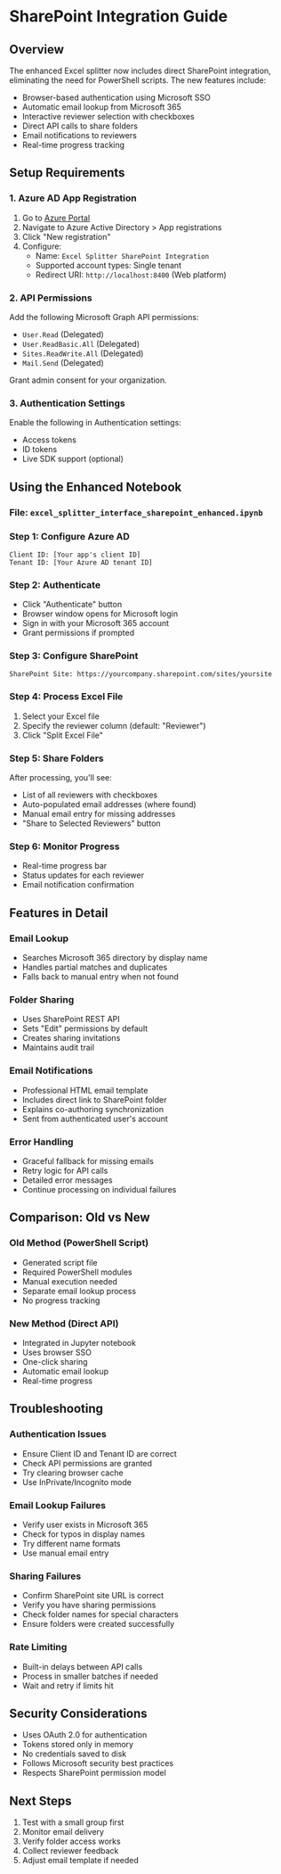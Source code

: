 # SharePoint Integration Guide

## Overview

The enhanced Excel splitter now includes direct SharePoint integration, eliminating the need for PowerShell scripts. The new features include:

- Browser-based authentication using Microsoft SSO
- Automatic email lookup from Microsoft 365
- Interactive reviewer selection with checkboxes
- Direct API calls to share folders
- Email notifications to reviewers
- Real-time progress tracking

## Setup Requirements

### 1. Azure AD App Registration

1. Go to [Azure Portal](https://portal.azure.com)
2. Navigate to Azure Active Directory > App registrations
3. Click "New registration"
4. Configure:
   - Name: `Excel Splitter SharePoint Integration`
   - Supported account types: Single tenant
   - Redirect URI: `http://localhost:8400` (Web platform)

### 2. API Permissions

Add the following Microsoft Graph API permissions:
- `User.Read` (Delegated)
- `User.ReadBasic.All` (Delegated)
- `Sites.ReadWrite.All` (Delegated)
- `Mail.Send` (Delegated)

Grant admin consent for your organization.

### 3. Authentication Settings

Enable the following in Authentication settings:
- Access tokens
- ID tokens
- Live SDK support (optional)

## Using the Enhanced Notebook

### File: `excel_splitter_interface_sharepoint_enhanced.ipynb`

### Step 1: Configure Azure AD
```
Client ID: [Your app's client ID]
Tenant ID: [Your Azure AD tenant ID]
```

### Step 2: Authenticate
- Click "Authenticate" button
- Browser window opens for Microsoft login
- Sign in with your Microsoft 365 account
- Grant permissions if prompted

### Step 3: Configure SharePoint
```
SharePoint Site: https://yourcompany.sharepoint.com/sites/yoursite
```

### Step 4: Process Excel File
1. Select your Excel file
2. Specify the reviewer column (default: "Reviewer")
3. Click "Split Excel File"

### Step 5: Share Folders
After processing, you'll see:
- List of all reviewers with checkboxes
- Auto-populated email addresses (where found)
- Manual email entry for missing addresses
- "Share to Selected Reviewers" button

### Step 6: Monitor Progress
- Real-time progress bar
- Status updates for each reviewer
- Email notification confirmation

## Features in Detail

### Email Lookup
- Searches Microsoft 365 directory by display name
- Handles partial matches and duplicates
- Falls back to manual entry when not found

### Folder Sharing
- Uses SharePoint REST API
- Sets "Edit" permissions by default
- Creates sharing invitations
- Maintains audit trail

### Email Notifications
- Professional HTML email template
- Includes direct link to SharePoint folder
- Explains co-authoring synchronization
- Sent from authenticated user's account

### Error Handling
- Graceful fallback for missing emails
- Retry logic for API calls
- Detailed error messages
- Continue processing on individual failures

## Comparison: Old vs New

### Old Method (PowerShell Script)
- Generated script file
- Required PowerShell modules
- Manual execution needed
- Separate email lookup process
- No progress tracking

### New Method (Direct API)
- Integrated in Jupyter notebook
- Uses browser SSO
- One-click sharing
- Automatic email lookup
- Real-time progress

## Troubleshooting

### Authentication Issues
- Ensure Client ID and Tenant ID are correct
- Check API permissions are granted
- Try clearing browser cache
- Use InPrivate/Incognito mode

### Email Lookup Failures
- Verify user exists in Microsoft 365
- Check for typos in display names
- Try different name formats
- Use manual email entry

### Sharing Failures
- Confirm SharePoint site URL is correct
- Verify you have sharing permissions
- Check folder names for special characters
- Ensure folders were created successfully

### Rate Limiting
- Built-in delays between API calls
- Process in smaller batches if needed
- Wait and retry if limits hit

## Security Considerations

- Uses OAuth 2.0 for authentication
- Tokens stored only in memory
- No credentials saved to disk
- Follows Microsoft security best practices
- Respects SharePoint permission model

## Next Steps

1. Test with a small group first
2. Monitor email delivery
3. Verify folder access works
4. Collect reviewer feedback
5. Adjust email template if needed